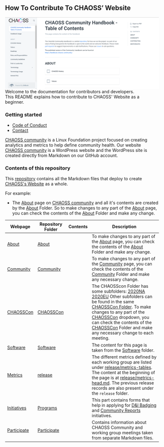 ## How To Contribute To CHAOSS’ Website

<img src="https://raw.githubusercontent.com/Raeskaa/website/main/Community/chaoss%20Community.png"
     alt="Picture of community page of chaoss.community"
     style="float: left; margin-right: 10px;" />

Welcome to the documentation for contributors and developers.  
This README explains how to contribute to CHAOSS' Website as a beginner.

### Getting started

- [Code of Conduct](https://github.com/chaoss/governance/blob/master/code-of-conduct.md)
- [Contact](mailto:klumbard@unomaha.edu)

[CHAOSS community](https://chaoss.community) is a Linux Foundation project focused on creating analytics and metrics to help define community health.
Our website [CHAOSS community](https://chaoss.community) is a WordPress website and the WordPress site is created directly from Markdown on our GitHub account.

### Contents of this repository

This [repository](https://github.com/chaoss/website) contains all the Markdown files that deploy to create [CHAOSS's Website](https://chaoss.community) as a whole.

For example:

- The [About](https://chaoss.community/about) page on [CHAOSS community](www.chaoss.community) and all it's contents are created by the [About](https://github.com/chaoss/website/tree/master/About) Folder. So to make changes to any part of the [About](https://chaoss.community/about/) page, you can check the contents of the [About](https://github.com/chaoss/website/tree/master/About) Folder and make any change.

| Webpage                                                                  | Repository Folder                                                        | Contents | Description                                                                                                                                                                                                                                                                                                                                                                                                                                                                                                                                                                  |
| ------------------------------------------------------------------------ | ------------------------------------------------------------------------ | -------- | ---------------------------------------------------------------------------------------------------------------------------------------------------------------------------------------------------------------------------------------------------------------------------------------------------------------------------------------------------------------------------------------------------------------------------------------------------------------------------------------------------------------------------------------------------------------------------- |
| [About](https://chaoss.community/about)                                  | [About](https://github.com/chaoss/website/tree/master/About)             |          | To make changes to any part of the [About](https://chaoss.community/about/) page, you can check the contents of the [About](https://github.com/chaoss/website/tree/master/About) Folder and make any change.                                                                                                                                                                                                                                                                                                                                                                 |
| [Community](http://chaoss.community/news)                                | [Community](https://github.com/chaoss/website/tree/master/Community)     |          | To make changes to any part of the [Community](https://chaoss.community/news) page, you can check the contents of the [Community](https://github.com/chaoss/website/tree/master/Community) Folder and make any necessary change.                                                                                                                                                                                                                                                                                                                                             |
| [CHAOSSCon](https://chaoss.community/CHAOSScon-2020-NA/)                 | [CHAOSSCon](https://github.com/chaoss/website/tree/master/CHAOSScon)     |          | The CHAOSScon Folder has some subfolders: [2020NA](https://github.com/chaoss/website/tree/master/CHAOSScon/2020NA) [2020EU](https://github.com/chaoss/website/tree/master/CHAOSScon/2020EU) Other subfolders can be found in the same [CHAOSSCon Folder](https://github.com/chaoss/website/tree/master/CHAOSScon). To make changes to any part of the [CHAOSSCon](https://chaoss.community/CHAOSScon) dropdown, you can check the contents of the [CHAOSSCon](https://github.com/chaoss/website/tree/master/CHAOSScon) Folder and make any necessary change to each meeting. |
| [Software](https://chaoss.community/software/)                           | [Software](https://github.com/chaoss/website/tree/master/Software)       |          | The content for this page is taken from the [Software](https://github.com/chaoss/website/tree/master/Software) folder.                                                                                                                                                                                                                                                                                                                                                                                                                                                       |
| [Metrics](https://chaoss.community/metrics/)                             | [release](https://github.com/chaoss/website/tree/master/release)         |          | The different metrics defined by each working group are listed under [release/metrics-tables](https://github.com/chaoss/website/tree/master/release/metrics-tables). The content at the beginning of the page is at [release/metrics-head.md](https://github.com/chaoss/website/blob/master/release/metrics-head.md). The previous release records are also present under the `release` folder.                                                                                                                                                                              |
| [Initiatives](https://chaoss.community/diversity-and-inclusion-badging/) | [Programs](https://github.com/chaoss/website/tree/master/Programs)       |          | This part contains forms that help in applying for [D&I Badging](https://github.com/chaoss/website/tree/master/Programs/DIBadging) and [Community Reports](https://github.com/chaoss/website/tree/master/Programs/Community-Reports) initiatives.                                                                                                                                                                                                                                                                                                                            |
| [Participate](https://chaoss.community/participate/)                     | [Participate](https://github.com/chaoss/website/tree/master/Participate) |          | Contains information about CHAOSS Community and working group meetings taken from separate Markdown files.                                                                                                                                                                                                                                                                                                                                                                                                                                                                   |

